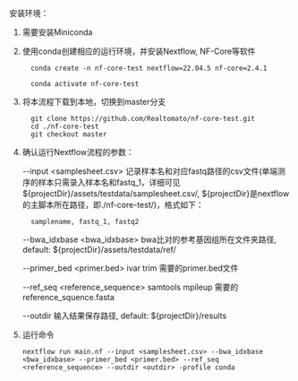 安装环境：
   1. 需要安装Miniconda
   2. 使用conda创建相应的运行环境，并安装Nextflow, NF-Core等软件
         
            conda create -n nf-core-test nextflow=22.04.5 nf-core=2.4.1
         
            conda activate nf-core-test
            
   3. 将本流程下载到本地，切换到master分支
   
            git clone https://github.com/Realtomato/nf-core-test.git
            cd ./nf-core-test
            git checkout master
            
   4. 确认运行Nextflow流程的参数：
   
      --input <samplesheet.csv>               记录样本名和对应fastq路径的csv文件(单端测序的样本只需录入样本名和fastq_1，详细可见${projectDir}/assets/testdata/samplesheet.csv/, ${projectDir}是nextflow的主脚本所在路径，即./nf-core-test/)，格式如下：
      
            samplename, fastq_1, fastq2    

      --bwa_idxbase <bwa_idxbase>             bwa比对的参考基因组所在文件夹路径, default: ${projectDir}/assets/testdata/ref/

      --primer_bed <primer.bed>               ivar trim 需要的primer.bed文件

      --ref_seq <reference_sequence>          samtools mpileup 需要的reference_squence.fasta

      --outdir <outdir>                       输入结果保存路径, default: ${projectDir}/results

   5. 运行命令 
   
          nextflow run main.nf --input <samplesheet.csv> --bwa_idxbase <bwa_idxbase> --primer_bed <primer.bed> --ref_seq <reference_sequence> --outdir <outdir> -profile conda

